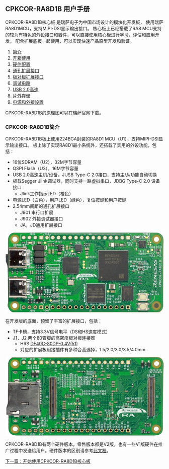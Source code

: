 ## CPKCOR-RA8D1B 用户手册

CPKCOR-RA8D1B核心板
是瑞萨电子为中国市场设计的模块化开发板，
使用瑞萨RA8D1MCU，支持MIPI-DSI显示输出接口。
核心板上已经搭载了RA8 MCU支持的较为有特色的外设接口和器件，可以直接使用核心板进行学习，评估和应用开发。
配合扩展底板一起使用，可以实现快速产品原型开发和验证。

1. [简介](#cpkcor-ra8d1b简介)
2. [开箱使用](02_unbox.md)
3. [硬件配置](03_hardware.md)
4. [通孔扩展接口](04_th_expansion.md)
5. [板对板扩展接口](05_btb_expansion.md)
6. [调试电路](06_debug.md)
7. [USB 2.0高速](07_usbhs.md)
8. [片外存储](08_storage.md)
9. [电源和外接设置](09_powerdesign.md)

CPKCOR-RA8D1B的原理图可以在瑞萨官网下载。

### CPKCOR-RA8D1B简介

CPKCOR-RA8D1B板上使用224BGA封装的RA8D1 MCU（U1），支持MIPI-DSI显示输出接口。
板上除了实现RA8D1最小系统外，还搭载了实用的外设功能，包括：

- 16位SDRAM（U2），32M字节容量
- QSPI Flash（U3），16M字节容量
- USB 2.0高速主机/设备，JUSB Type-C 2.0接口，支持主/从功能自动切换
- 板载Segger Jlink调试器，同时支持一路虚拟串口，JDBG Type-C 2.0 设备接口
  - Jlink工作指示LED（橙色）
- 电源LED（白色），用户LED（绿色），复位按键和用户按键
- 2.54mm间距的通孔扩展接口
  - J901 串行口扩展
  - J902 外接调试器接口
  - JA，JD通用扩展接口

![alt text](images/01_overview/CPKCOR_RA8D1B_V1_Top.png)

在开发版的底面，预留了丰富的扩展接口，包括：

- TF卡槽，支持3.3V信号电平（DS和HS速度模式）
- J1，J2 两个80管脚的高密度板对板连接器
  - HRS [DF40C-80DP-0.4V(51)](https://item.szlcsc.com/279578.html)
  - 对应的扩展板用接插件有多种合高选择，1.5/2.0/3.0/3.5/4.0mm
  
![alt text](images/01_overview/CPKCOR_RA8D1B_V1_Bottom.png)

CPKCOR-RA8D1B有两个硬件版本，零售版本都是V2版，也有一些V1版硬件在推广过程中发送给用户。硬件版本的区别请参考[此文档](CPKCOR_RA8D1B_Version_Diff.md)。

[下一篇：开始使用CPKCOR-RA8D1B核心板](02_unbox.md)